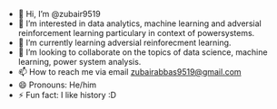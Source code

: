 - 👋 Hi, I’m @zubair9519
- 👀 I’m interested in data analytics, machine learning and adversial reinforcement learning particulary in context of powersystems.
- 🌱 I’m currently learning adversial reinforecment learning.
- 💞️ I’m looking to collaborate on the topics of data science, machine learning, power system analysis.
- 📫 How to reach me via email zubairabbas9519@gmail.com
- 😄 Pronouns: He/him
- ⚡ Fun fact: I like history :D

<!---
zubair9519/zubair9519 is a ✨ special ✨ repository because its `README.md` (this file) appears on your GitHub profile.
You can click the Preview link to take a look at your changes.
--->

